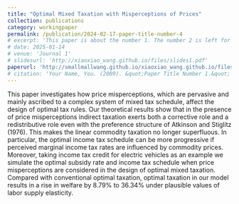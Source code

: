 ```yaml
---
title: "Optimal Mixed Taxation with Misperceptions of Prices"
collection: publications
category: workingpaper
permalink: /publication/2024-02-17-paper-title-number-4
# excerpt: 'This paper is about the number 1. The number 2 is left for future work.'
# date: 2025-01-14
# venue: 'Journal 1'
# slidesurl: 'http://xiaoxiao_wang.github.io/files/slides1.pdf'
paperurl: 'http://smallmallwang.github.io/xiaoxiao_wang.github.io/files/Cui_mixed_taxation.pdf'
# citation: 'Your Name, You. (2009). &quot;Paper Title Number 1.&quot; <i>Journal 1</i>. 1(1).'
---
```


This paper investigates how price misperceptions,  which are pervasive and mainly ascribed to a complex system of mixed tax schedule, affect the design of optimal tax rules.  Our theoretical results show that in the presence of price misperceptions indirect taxation exerts both a corrective role and a redistributive role even with the preference structure of Atkinson and Stiglitz (1976).  This makes the linear commodity taxation no longer superfluous. In particular, the optimal income tax schedule can be more progressive if perceived marginal income tax rates are influenced by commodity prices.  Moreover,  taking income tax credit for electric vehicles as an example we simulate the optimal subsidy rate and income tax schedule when price misperceptions are considered in the design of optimal mixed taxation. Compared with conventional optimal taxation, optimal taxation in our model results in a rise in welfare by  8.79\% to  36.34\%  under plausible values of labor supply elasticity. 
